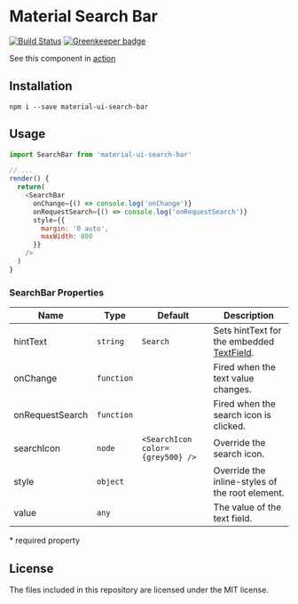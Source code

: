 # Material Search Bar
[![Build Status](https://travis-ci.org/TeamWertarbyte/material-ui-search-bar.svg?branch=master)](https://travis-ci.org/TeamWertarbyte/material-ui-search-bar)
[![Greenkeeper badge](https://badges.greenkeeper.io/TeamWertarbyte/material-ui-search-bar.svg)](https://greenkeeper.io/)

See this component in [action](https://teamwertarbyte.github.io/material-ui-search-bar/)

## Installation
```shell
npm i --save material-ui-search-bar
```

## Usage
```js
import SearchBar from 'material-ui-search-bar'

// ...
render() {
  return(
    <SearchBar
      onChange={() => console.log('onChange')}
      onRequestSearch={() => console.log('onRequestSearch')}
      style={{
        margin: '0 auto',
        maxWidth: 800
      }}
    />
  )
}
```
### SearchBar Properties
|Name            |Type        |Default     |Description
|----------------|------------|------------|--------------------------------
|hintText       | `string`  | `Search`| Sets hintText for the embedded [TextField](http://www.material-ui.com/#/components/text-field).
|onChange       | `function` |            | Fired when the text value changes.
|onRequestSearch       | `function` |            | Fired when the search icon is clicked.
|searchIcon       | `node` | `<SearchIcon color={grey500} />`           | Override the search icon.
|style       | `object` |            | Override the inline-styles of the root element.
|value       | `any` |            | The value of the text field.

\* required property

## License

The files included in this repository are licensed under the MIT license.